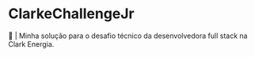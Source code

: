 # ClarkeChallengeJr
💼 | Minha solução para o desafio técnico da desenvolvedora full stack na Clark Energia.

